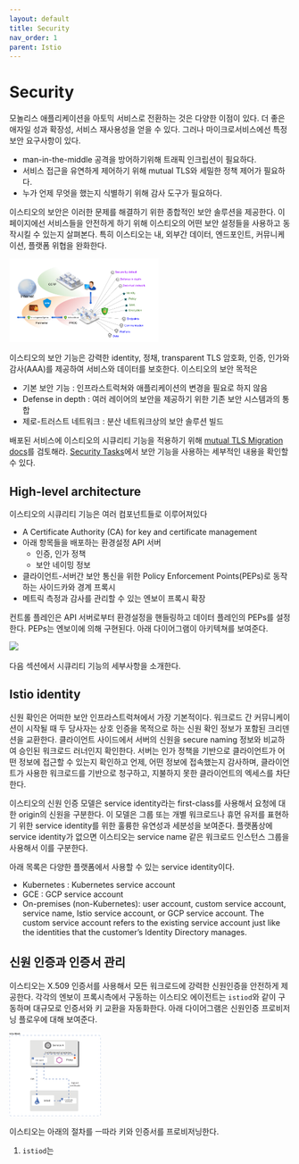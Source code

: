 ```yaml
---
layout: default
title: Security
nav_order: 1
parent: Istio
---
```


# Security

모놀리스 애플리케이션을 아토믹 서비스로 전환하는 것은 다양한 이점이 있다. 더 좋은 애자일 성과 확장성, 서비스 재사용성을 얻을 수 있다. 그러나 마이크로서비스에선 특정 보안 요구사항이 있다.

* man-in-the-middle 공격을 방어하기위해 트래픽 인크립션이 필요하다.
* 서비스 접근을 유연하게 제어하기 위해 mutual TLS와 세밀한 정책 제어가 필요하다.
* 누가 언제 무엇을 했는지 식별하기 위해 감사 도구가 필요하다.

이스티오의 보안은 이러한 문제를 해결하기 위한 종합적인 보안 솔루션을 제공한다. 이 페이지에선 서비스들을 안전하게 하기 위해 이스티오의 어떤 보안 설정들을 사용하고 동작시킬 수 있는지 살펴본다. 특히 이스티오는 내, 외부간 데이터, 엔드포인트, 커뮤니케이션, 플랫폼 위협을 완화한다.

![](images/2024-03-27-12-56-23.png)

이스티오의 보안 기능은 강력한 identity, 정채, transparent TLS 암호화, 인증, 인가와 감사(AAA)를 제공하여 서비스와 데이터를 보호한다. 이스티오의 보안 목적은

* 기본 보안 기능 : 인프라스트럭쳐와 애플리케이션의 변경을 필요로 하지 않음
* Defense in depth : 여러 레이어의 보안을 제공하기 위한 기존 보안 시스템과의 통합
* 제로-트러스트 네트워크 : 분산 네트워크상의 보안 솔루션 빌드

배포된 서비스에 이스티오의 시큐리티 기능을 적용하기 위해 [mutual TLS Migration docs](https://istio.io/latest/docs/concepts/security/#:~:text=mutual%20TLS%20Migration%20docs)를 검토해라. [Security Tasks](https://istio.io/latest/docs/concepts/security/#:~:text=services.%20Visit%20our-,Security%20Tasks,-for%20detailed%20instructions)에서 보안 기능을 사용하는 세부적인 내용을 확인할 수 있다.

## High-level architecture

이스티오의 시큐리티 기능은 여러 컴포넌트들로 이루어져있다

* A Certificate Authority (CA) for key and certificate management
* 아래 항목들을 배포하는 환경설정 API 서버
  * 인증, 인가 정책
  * 보안 네이밍 정보
* 클라이언트-서버간 보안 통신을 위한 Policy Enforcement Points(PEPs)로 동작하는 사이드카와 경계 프록시
* 메트릭 측정과 감사를 관리할 수 있는 엔보이 프록시 확장

컨트롤 플레인은 API 서버로부터 환경설정을 핸들링하고 데이터 플레인의 PEPs를 설정한다. PEPs는 엔보이에 의해 구현된다. 아래 다이어그램이 아키텍쳐를 보여준다.

![](images/2024-04-21-12-33-31.png)

다음 섹션에서 시큐리티 기능의 세부사항을 소개한다.

## Istio identity

신원 확인은 어떠한 보안 인프라스트럭쳐에서 가장 기본적이다. 워크로드 간 커뮤니케이션이 시작될 때 두 당사자는 상호 인증을 목적으로 하는 신원 확인 정보가 포함된 크리덴션을 교환한다. 클라이언트 사이드에서 서버의 신원을 secure naming 정보와 비교하여 승인된 워크로드 러너인지 확인한다. 서버는 인가 정책을 기반으로 클라이언트가 어떤 정보에 접근할 수 있는지 확인하고 언제, 어떤 정보에 접속했는지 감사하며, 클라이언트가 사용한 워크로드를 기반으로 청구하고, 지불하지 못한 클라이언트의 엑세스를 차단한다.

이스티오의 신원 인증 모델은 service identity라는 first-class를 사용해서 요청에 대한 origin의 신원을 구분한다. 이 모델은 그룹 또는 개별 워크로드나 휴먼 유저를 표현하기 위한 service identity를 위한 훌륭한 유연성과 세분성을 보여준다. 플랫폼상에 service identity가 없으면 이스티오는 service name 같은 워크로드 인스턴스 그룹을 사용해서 이를 구분한다.

아래 목록은 다양한 플랫폼에서 사용할 수 있는 service identity이다.

* Kubernetes : Kubernetes service account
* GCE : GCP service account
* On-premises (non-Kubernetes): user account, custom service account, service name, Istio service account, or GCP service account. The custom service account refers to the existing service account just like the identities that the customer’s Identity Directory manages.

## 신원 인증과 인증서 관리

이스티오는 X.509 인증서를 사용해서 모든 워크로드에 강력한 신원인증을 안전하게 제공한다. 각각의 엔보이 프록시측에서 구동하는 이스티오 에이전트는 `istiod`와 같이 구동하며 대규모로 인증서와 키 교환을 자동화한다. 아래 다이어그램은 신원인증 프로비저닝 플로우에 대해 보여준다.

![](images/2024-04-21-12-56-58.png)

이스티오는 아래의 절차를 ㅡ따라 키와 인증서를 프로비저닝한다.

1. `istiod`는 